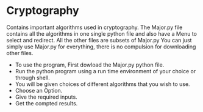 # Cryptography
Contains important algorithms used in cryptography. 
The Major.py file contains all the algorithms in one single python file and also have a Menu to select and redirect.
All the other files are subsets of Major.py
You can just simply use Major.py for everything, there is no compulsion for downloading other files.

- To use the program, First dowload the Major.py python file.
- Run the python program using a run time environment of your choice or through shell.
- You will be given choices of different algorithms that you wish to use.
- Choose an Option.
- Give the required inputs.
- Get the compted results.
